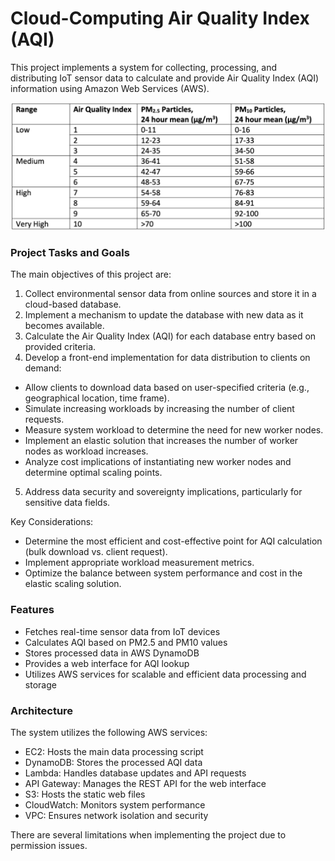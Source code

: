 # Cloud-Computing Air Quality Index (AQI)

This project implements a system for collecting, processing, and distributing IoT sensor data to calculate and provide Air Quality Index (AQI) information using Amazon Web Services (AWS).


![GitHub](Images/AQI_Table.png)

### Project Tasks and Goals
The main objectives of this project are:

1. Collect environmental sensor data from online sources and store it in a cloud-based database.
2. Implement a mechanism to update the database with new data as it becomes available.
3. Calculate the Air Quality Index (AQI) for each database entry based on provided criteria.
4. Develop a front-end implementation for data distribution to clients on demand:

- Allow clients to download data based on user-specified criteria (e.g., geographical location, time frame).
- Simulate increasing workloads by increasing the number of client requests.
- Measure system workload to determine the need for new worker nodes.
- Implement an elastic solution that increases the number of worker nodes as workload increases.
- Analyze cost implications of instantiating new worker nodes and determine optimal scaling points.

5. Address data security and sovereignty implications, particularly for sensitive data fields.

Key Considerations:

- Determine the most efficient and cost-effective point for AQI calculation (bulk download vs. client request).
- Implement appropriate workload measurement metrics.
- Optimize the balance between system performance and cost in the elastic scaling solution.


### Features

- Fetches real-time sensor data from IoT devices
- Calculates AQI based on PM2.5 and PM10 values
- Stores processed data in AWS DynamoDB
- Provides a web interface for AQI lookup
- Utilizes AWS services for scalable and efficient data processing and storage

### Architecture
The system utilizes the following AWS services:

- EC2: Hosts the main data processing script
- DynamoDB: Stores the processed AQI data
- Lambda: Handles database updates and API requests
- API Gateway: Manages the REST API for the web interface
- S3: Hosts the static web files
- CloudWatch: Monitors system performance
- VPC: Ensures network isolation and security

There are several limitations when implementing the project due to permission issues.
